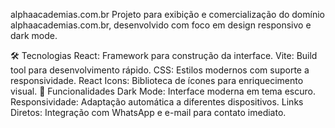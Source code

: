 alphaacademias.com.br
Projeto para exibição e comercialização do domínio alphaacademias.com.br, desenvolvido com foco em design responsivo e dark mode.

🛠️ Tecnologias
React: Framework para construção da interface.
Vite: Build tool para desenvolvimento rápido.
CSS: Estilos modernos com suporte a responsividade.
React Icons: Biblioteca de ícones para enriquecimento visual.
🌟 Funcionalidades
Dark Mode: Interface moderna em tema escuro.
Responsividade: Adaptação automática a diferentes dispositivos.
Links Diretos: Integração com WhatsApp e e-mail para contato imediato.
